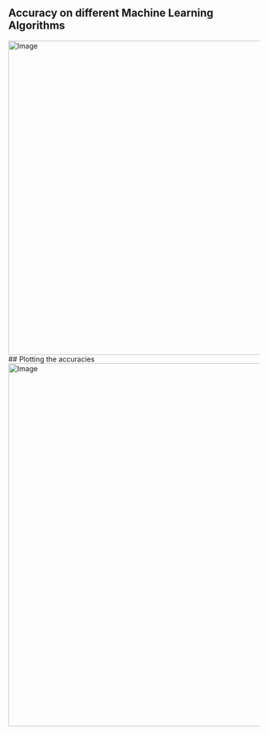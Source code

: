 ## Accuracy on different Machine Learning Algorithms
<img width="876" height="630" alt="Image" src="https://github.com/user-attachments/assets/28655af0-391b-4fdb-a649-16db0bbcc8ec" />
## Plotting the accuracies
<img width="1353" height="728" alt="Image" src="https://github.com/user-attachments/assets/6b36a835-0029-4387-afc8-5da104ccc51f" />


